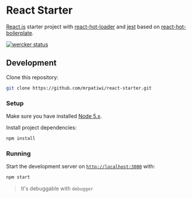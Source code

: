 # React Starter

[React.js](https://facebook.github.io/react/) starter project with [react-hot-loader](https://github.com/gaearon/react-hot-loader) and [jest](https://facebook.github.io/jest) based on [react-hot-boilerplate](https://github.com/gaearon/react-hot-boilerplate).

[![wercker status](https://app.wercker.com/status/15cbc56c7e3771e5afc54cc6dca9fb4f/s "wercker status")](https://app.wercker.com/project/bykey/15cbc56c7e3771e5afc54cc6dca9fb4f)

## Development

Clone this repository:

```sh
git clone https://github.com/mrpatiwi/react-starter.git
```

### Setup

Make sure you have installed [Node 5.x](https://nodejs.org/en/).

Install project dependencies:

```sh
npm install
```

### Running

Start the development server on [`http://localhost:3000`](http://localhost:3000/) with:

```sh
npm start
```

> It's debuggable with `debugger`
